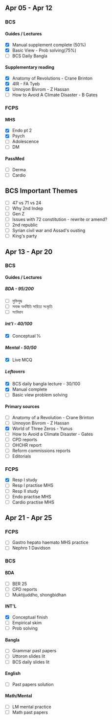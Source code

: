 ## Apr 05 - Apr 12
### BCS
#### Guides / Lectures
- [x] Manual supplement complete (50%)
- [x] Basic View - Prob solving(75%)
- [ ] BCS Daily Bangla
#### Supplementary reading
- [x] Anatomy of Revolutions - Crane Brinton
- [x] 4IR - FA Tyeb
- [x] Unnoyon Bivrom - Z Hassan
- [ ] How to Avoid A Climate Disaster - B Gates
### FCPS
#### MHS
- [x] Endo pt 2
- [x] Psych
- [ ] Adolescence
- [ ] DM
#### PassMed
- [ ] Derma
- [ ] Cardio
## BCS Important Themes
- [ ] 47 vs 71 vs 24
- [ ] Why 2nd Indep
- [ ] Gen Z
- [ ] Issues with 72 constitution - rewrite or amend?
- [ ] 2nd republic
- [ ] Syrian civil war and Assad's ousting
- [ ] King's party

## Apr 13 - Apr 20
### BCS
#### Guides / Lectures
##### BDA - 95/200
- [ ] মুক্তিযুদ্ধ
- [ ] সমাজ অর্থনীতি সাহিত্য সংস্কৃতি
- [ ] সংবিধান
##### Int'l - 40/100
- [x] Conceptual ⅓
##### Mental - 50/50
- [x] Live MCQ
##### Leftovers
- [x] BCS daily bangla lecture -  30/100
- [x] Manual complete
- [ ] Basic view problem solving
#### Primary sources
- [ ] Anatomy of a Revolution - Crane Brinton
- [ ] Unnoyon Bivrom - Z Hassan
- [x] World of Three Zeros - Yunus
- [ ] How to Avoid a Climate Disaster - Gates
- [ ] CPD reports
- [ ] OHCHR report
- [ ] Reform commissions reports 
- [ ] Editorials
### FCPS
- [x] Resp I study
- [ ] Resp I practise MHS
- [ ] Resp II study
- [ ] Endo practise MHS
- [ ] Cardio practise MHS

## Apr 21 - Apr 25
### FCPS
- [ ] Gastro hepato haemato MHS practice
- [ ] Nephro 1 Davidson
### BCS
#### BDA
- [ ] BER 25
- [ ] CPD reports
- [ ] Muktijuddho, shongbidhan
#### INT'L
- [x] Conceptual finish
- [ ] Empirical skim
- [ ] Prob solving
#### Bangla
- [ ] Grammar past papers
- [ ] Uttoron slides lit
- [ ] BCS daily slides lit
#### English
- [ ] Past papers solution
#### Math/Mental 
- [ ] LM mental practice
- [ ] Math past papers
